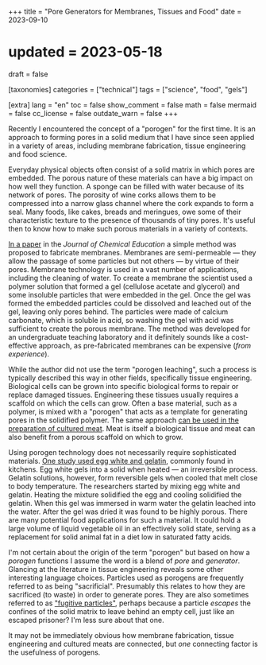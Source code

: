 +++
title = "Pore Generators for Membranes, Tissues and Food"
date = 2023-09-10
# updated = 2023-05-18
draft = false

[taxonomies]
categories = ["technical"]
tags = ["science", "food", "gels"]

[extra]
lang = "en"
toc = false
show_comment = false
math = false
mermaid = false
cc_license = false
outdate_warn = false
+++

Recently I encountered the concept of a "porogen" for the first time.
It is an approach to forming pores in a solid medium that I have since
seen applied in a variety of areas, including membrane fabrication,
tissue engineering and food science.

<!-- more -->

Everyday physical objects often consist of a solid matrix in which
pores are embedded.
The porous nature of these materials can have a big impact on how well they
function. 
A sponge can be filled with water because of its network of pores.
The porosity of wine corks allows them to be compressed
into a narrow glass channel where the cork expands to form a seal.
Many foods, like cakes, breads and meringues, owe some of their 
characteristic texture to the presence of thousands of tiny pores.
It's useful then to know how to make such porous materials in a
variety of contexts.

[In a paper](https://pubs.acs.org/doi/10.1021/acs.jchemed.6b00776) 
in the *Journal of Chemical Education* a simple method was proposed to fabricate membranes.
Membranes are semi-permeable — they allow the passage of some particles
but not others — by virtue of their pores.
Membrane technology is used in a vast number of applications, including the
cleaning of water.
To create a membrane the scientist used a polymer solution that formed a 
gel (cellulose acetate and glycerol) and some insoluble particles that 
were embedded in the gel.
Once the gel was formed the embedded particles could be dissolved and leached
out of the gel, leaving only pores behind.
The particles were made of calcium carbonate, which is soluble in acid, so
washing the gel with acid was sufficient to create the porous
membrane.
The method was developed for an undergraduate teaching laboratory and it
definitely sounds like a cost-effective approach, as pre-fabricated
membranes can be expensive (*from experience*).

While the author did not use the term "porogen leaching", such a
process is typically described this way in other fields, specifically
tissue engineering.
Biological cells can be grown into specific biological forms to 
repair or replace damaged tissues.
Engineering these tissues usually requires a scaffold on which the
cells can grow.
Often a base material, such as a polymer, is mixed with a "porogen"
that acts as a template for generating pores in the solidified polymer.
The same approach [can be used in the preparation of cultured meat](https://www.mdpi.com/2076-3417/12/13/6771).
Meat is itself a biological tissue and meat can also 
benefit from a porous scaffold on which to grow.

Using porogen technology does not necessarily require sophisticated
materials.
[One study used egg white and gelatin](https://pubmed.ncbi.nlm.nih.gov/30174034/), commonly found in kitchens.
Egg white gels into a solid when heated — an irreversible process.
Gelatin solutions, however, form reversible gels when cooled that melt close to body temperature.
The researchers started by mixing egg white and gelatin.
Heating the mixture solidified the egg and cooling solidified the
gelatin.
When this gel was immersed in warm water the gelatin leached into the
water.
After the gel was dried it was found to be highly porous.
There are many potential food applications for such a material.
It could hold a large volume of liquid vegetable oil in an
effectively solid state, serving as a replacement for solid
animal fat in a diet low in saturated fatty acids.

I'm not certain about the origin of the term "porogen" but based on how a
*porogen* functions I assume the word is a blend of *pore* and *generator*.
Glancing at the literature in tissue engineering reveals some
other interesting language choices.
Particles used as porogens are frequently referred to as being
"sacrificial".
Presumably this relates to how they are sacrificed (to waste) in order
to generate pores.
They are also sometimes referred to as ["fugitive particles"](https://www.sciencedirect.com/science/article/abs/pii/S1751616120302848), perhaps
because a particle *escapes* the confines of the solid matrix to leave 
behind an empty cell, just like an escaped prisoner?
I'm less sure about that one.

It may not be immediately obvious how membrane fabrication, tissue engineering and 
cultured meats are connected, but *one* connecting factor is the usefulness of porogens.
